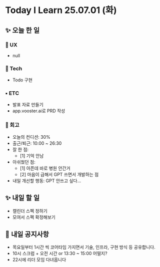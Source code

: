 # Today I Learn 25.07.01 (화)

## ✨ 오늘 한 일
### 🔹 UX
 * null

### 🔸 Tech
 * Todo 구현

### ▪️ ETC
 * 발표 자료 만들기
 * app.vooster.ai로 PRD 작성

### 📍 회고
 * 오늘의 컨디션: 30%
 * 출근/퇴근: 10:00 ~ 26:30
 * 잘 한 점:
    * [1] 기억 안남
 * 아쉬웠던 점: 
    * [1] 아픈데 바로 병원 안간거
    * [2] 마음이 급해서 GPT 쓰면서 개발하는 점
 * 내일 개선할 행동: GPT 안쓰고 싶다...


## ✨ 내일 할 일
 * 캘린더 스펙 정하기
 * 모여서 스펙 확정해보기


## 📢 내일 공지사항
 * 목요일부터 1시간 씩 코어타임 가지면서 기술, 인프라, 구현 방식 등 공유합니다.
 * 10시 스크럼 + 오전 시간 or 13:30 ~ 15:00 어떨지?
 * 22시에 리더 모임 다녀옵니다